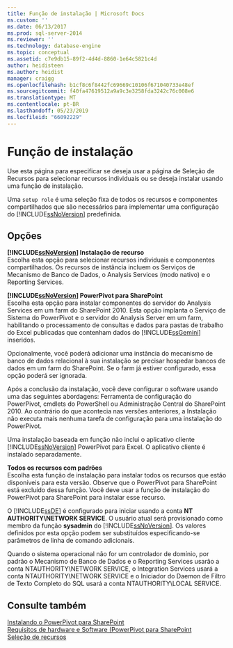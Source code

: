 ```yaml
---
title: Função de instalação | Microsoft Docs
ms.custom: ''
ms.date: 06/13/2017
ms.prod: sql-server-2014
ms.reviewer: ''
ms.technology: database-engine
ms.topic: conceptual
ms.assetid: c7e9db15-89f2-4d4d-8860-1e64c5821c4d
author: heidisteen
ms.author: heidist
manager: craigg
ms.openlocfilehash: b1cf8c6f8442fc69669c10106f671040733e48ef
ms.sourcegitcommit: f40fa47619512a9a9c3e3258fda3242c76c008e6
ms.translationtype: MT
ms.contentlocale: pt-BR
ms.lasthandoff: 05/23/2019
ms.locfileid: "66092229"
---
```

# <a name="setup-role"></a>Função de instalação
  Use esta página para especificar se deseja usar a página de Seleção de Recursos para selecionar recursos individuais ou se deseja instalar usando uma função de instalação.  
  
 Uma `setup role` é uma seleção fixa de todos os recursos e componentes compartilhados que são necessários para implementar uma configuração do [!INCLUDE[ssNoVersion](../../includes/ssnoversion-md.md)] predefinida.  
  
## <a name="options"></a>Opções  
 **[!INCLUDE[ssNoVersion](../../includes/ssnoversion-md.md)] Instalação de recurso**  
 Escolha esta opção para selecionar recursos individuais e componentes compartilhados. Os recursos de instância incluem os Serviços de Mecanismo de Banco de Dados, o Analysis Services (modo nativo) e o Reporting Services.  
  
 **[!INCLUDE[ssNoVersion](../../includes/ssnoversion-md.md)] PowerPivot para SharePoint**  
 Escolha esta opção para instalar componentes do servidor do Analysis Services em um farm do SharePoint 2010. Esta opção implanta o Serviço de Sistema do PowerPivot e o servidor do Analysis Server em um farm, habilitando o processamento de consultas e dados para pastas de trabalho do Excel publicadas que contenham dados do [!INCLUDE[ssGemini](../../includes/ssgemini-md.md)] inseridos.  
  
 Opcionalmente, você poderá adicionar uma instância do mecanismo de banco de dados relacional à sua instalação se precisar hospedar bancos de dados em um farm do SharePoint. Se o farm já estiver configurado, essa opção poderá ser ignorada.  
  
 Após a conclusão da instalação, você deve configurar o software usando uma das seguintes abordagens: Ferramenta de configuração do PowerPivot, cmdlets do PowerShell ou Administração Central do SharePoint 2010. Ao contrário do que acontecia nas versões anteriores, a Instalação não executa mais nenhuma tarefa de configuração para uma instalação do PowerPivot.  
  
 Uma instalação baseada em função não inclui o aplicativo cliente [!INCLUDE[ssNoVersion](../../includes/ssnoversion-md.md)] PowerPivot para Excel. O aplicativo cliente é instalado separadamente.  
  
 **Todos os recursos com padrões**  
 Escolha esta função de instalação para instalar todos os recursos que estão disponíveis para esta versão. Observe que o PowerPivot para SharePoint está excluído dessa função. Você deve usar a função de instalação do PowerPivot para SharePoint para instalar esse recurso.  
  
 O [!INCLUDE[ssDE](../../includes/ssde-md.md)] é configurado para iniciar usando a conta **NT AUTHORITY\NETWORK SERVICE**. O usuário atual será provisionado como membro da função **sysadmin** do [!INCLUDE[ssNoVersion](../../includes/ssnoversion-md.md)]. Os valores definidos por esta opção podem ser substituídos especificando-se parâmetros de linha de comando adicionais.  
  
 Quando o sistema operacional não for um controlador de domínio, por padrão o Mecanismo de Banco de Dados e o Reporting Services usarão a conta NTAUTHORITY\NETWORK SERVICE, o Integration Services usará a conta NTAUTHORITY\NETWORK SERVICE e o Iniciador do Daemon de Filtro de Texto Completo do SQL usará a conta NTAUTHORITY\LOCAL SERVICE.  
  
## <a name="see-also"></a>Consulte também  
 [Instalando o PowerPivot para SharePoint](https://go.microsoft.com/fwlink/?LinkId=206906)   
 [Requisitos de hardware e Software (PowerPivot para SharePoint](https://go.microsoft.com/fwlink/?LinkId=216823)   
 [Seleção de recursos](../../../2014/sql-server/install/feature-selection.md)  
  
  
